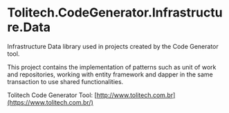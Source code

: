# Tolitech.CodeGenerator.Infrastructure.Data
Infrastructure Data library used in projects created by the Code Generator tool. 

This project contains the implementation of patterns such as unit of work and repositories, working with entity framework and dapper in the same transaction to use shared functionalities. 

Tolitech Code Generator Tool: [http://www.tolitech.com.br](https://www.tolitech.com.br/)
